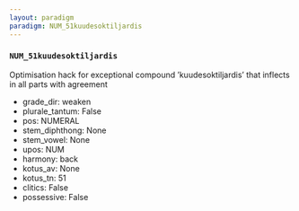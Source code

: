 ```yaml
---
layout: paradigm
paradigm: NUM_51kuudesoktiljardis
---
```

### ` NUM_51kuudesoktiljardis `

Optimisation hack for exceptional compound ’kuudesoktiljardis’ that inflects in all parts with agreement
* grade_dir: weaken
* plurale_tantum: False
* pos: NUMERAL
* stem_diphthong: None
* stem_vowel: None
* upos: NUM
* harmony: back
* kotus_av: None
* kotus_tn: 51
* clitics: False
* possessive: False
